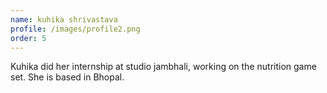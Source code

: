 ```yaml
---
name: kuhika shrivastava
profile: /images/profile2.png
order: 5
---
```

Kuhika did her internship at studio jambhali, working on the nutrition game set. She is based in Bhopal.